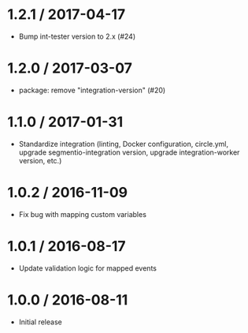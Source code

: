 
1.2.1 / 2017-04-17
==================

  * Bump int-tester version to 2.x (#24)

1.2.0 / 2017-03-07
==================

  * package: remove "integration-version" (#20)

1.1.0 / 2017-01-31
==================

  * Standardize integration (linting, Docker configuration, circle.yml, upgrade
segmentio-integration version, upgrade integration-worker version, etc.)


1.0.2 / 2016-11-09
==================

  * Fix bug with mapping custom variables

1.0.1 / 2016-08-17
==================

  * Update validation logic for mapped events

1.0.0 / 2016-08-11
==================

  * Initial release
